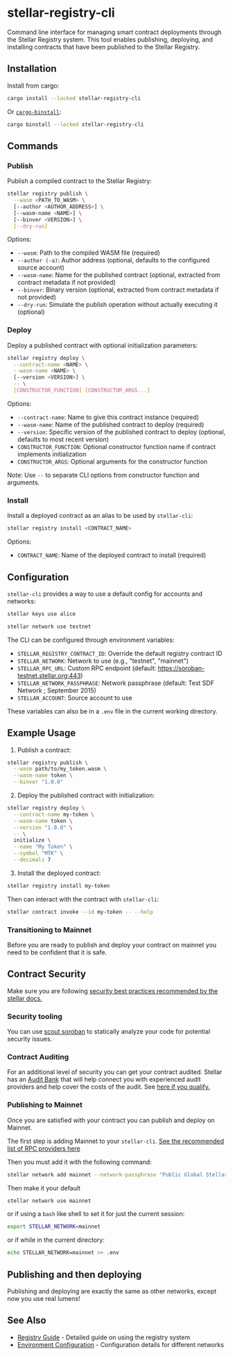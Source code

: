 # stellar-registry-cli

Command line interface for managing smart contract deployments through the Stellar Registry system. This tool enables publishing, deploying, and installing contracts that have been published to the Stellar Registry.

## Installation

Install from cargo:

```bash
cargo install --locked stellar-registry-cli
```

Or [`cargo-binstall`](github.com/cargo-bins/cargo-binstall):

```bash
cargo binstall --locked stellar-registry-cli
```

## Commands

### Publish

Publish a compiled contract to the Stellar Registry:
```bash
stellar registry publish \
  --wasm <PATH_TO_WASM> \
  [--author <AUTHOR_ADDRESS>] \
  [--wasm-name <NAME>] \
  [--binver <VERSION>] \
  [--dry-run]
```

Options:
- `--wasm`: Path to the compiled WASM file (required)
- `--author (-a)`: Author address (optional, defaults to the configured source account)
- `--wasm-name`: Name for the published contract (optional, extracted from contract metadata if not provided)
- `--binver`: Binary version (optional, extracted from contract metadata if not provided)
- `--dry-run`: Simulate the publish operation without actually executing it (optional)

### Deploy

Deploy a published contract with optional initialization parameters:
```bash
stellar registry deploy \
  --contract-name <NAME> \
  --wasm-name <NAME> \
  [--version <VERSION>] \
  -- \
  [CONSTRUCTOR_FUNCTION] [CONSTRUCTOR_ARGS...]
```

Options:
- `--contract-name`: Name to give this contract instance (required)
- `--wasm-name`: Name of the published contract to deploy (required)
- `--version`: Specific version of the published contract to deploy (optional, defaults to most recent version)
- `CONSTRUCTOR_FUNCTION`: Optional constructor function name if contract implements initialization
- `CONSTRUCTOR_ARGS`: Optional arguments for the constructor function

Note: Use `--` to separate CLI options from constructor function and arguments.

### Install

Install a deployed contract as an alias to be used by `stellar-cli`:
```bash
stellar registry install <CONTRACT_NAME>
```

Options:
- `CONTRACT_NAME`: Name of the deployed contract to install (required)

## Configuration

`stellar-cli` provides a way to use a default config for accounts and networks:
```bash
stellar keys use alice
```

```bash
stellar network use testnet
```

The CLI can be configured through environment variables:

- `STELLAR_REGISTRY_CONTRACT_ID`: Override the default registry contract ID
- `STELLAR_NETWORK`: Network to use (e.g., "testnet", "mainnet")
- `STELLAR_RPC_URL`: Custom RPC endpoint (default: https://soroban-testnet.stellar.org:443)
- `STELLAR_NETWORK_PASSPHRASE`: Network passphrase (default: Test SDF Network ; September 2015)
- `STELLAR_ACCOUNT`: Source account to use

These variables can also be in a `.env` file in the current working directory.

## Example Usage

1. Publish a contract:
```bash
stellar registry publish \
  --wasm path/to/my_token.wasm \
  --wasm-name token \
  --binver "1.0.0"
```

2. Deploy the published contract with initialization:
```bash
stellar registry deploy \
  --contract-name my-token \
  --wasm-name token \
  --version "1.0.0" \
  -- \
  initialize \
  --name "My Token" \
  --symbol "MTK" \
  --decimals 7
```

3. Install the deployed contract:
```bash
stellar registry install my-token
```

Then can interact with the contract with `stellar-cli`:
```bash
stellar contract invoke --id my-token -- --help
```

### Transitioning to Mainnet

Before you are ready to publish and deploy your contract on mainnet you need to be confident that it is safe.

## Contract Security

Make sure you are following [security best practices recommended by the stellar docs.](https://developers.stellar.org/docs/build/security-docs)

### Security tooling

You can use [scout soroban](https://github.com/CoinFabrik/scout-soroban) to statically analyze your code for potential security issues.

### Contract Auditing

For an additional level of security you can get your contract audited. Stellar has an [Audit Bank](https://stellar.org/blog/developers/soroban-security-audit-bank-raising-the-standard-for-smart-contract-security) that will help connect you with experienced audit providers and help cover the costs of the audit. See [here if you qualify.](https://stellarcommunityfund.gitbook.io/scf-handbook/supporting-programs/audit-bank/official-rules)

### Publishing to Mainnet

Once you are satisfied with your contract you can publish and deploy on Mainnet.

The first step is adding Mainnet to your `stellar-cli`. [See the recommended list of RPC providers here](https://developers.stellar.org/docs/data/rpc/rpc-providers)

Then you must add it with the following command:
```bash
stellar network add mainnet --network-passphrase "Public Global Stellar Network ; September 2015" --rpc-url <FROM_LIST>
```
Then make it your default
```bash
stellar network use mainnet
```
or if using a `bash` like shell to set it for just the current session:
```bash
export STELLAR_NETWORK=mainnet
```
or if while in the current directory:
```bash
echo STELLAR_NETWORK=mainnet >> .env
```

## Publishing and then deploying

Publishing and deploying are exactly the same as other networks, except now you use real lumens!

## See Also

- [Registry Guide](../../website/docs/registry.md) - Detailed guide on using the registry system
- [Environment Configuration](../../website/docs/environments.md) - Configuration details for different networks